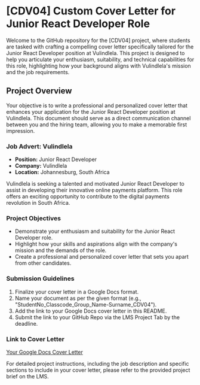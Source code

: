 # [CDV04] Custom Cover Letter for Junior React Developer Role

Welcome to the GitHub repository for the [CDV04] project, where students are tasked with crafting a compelling cover letter specifically tailored for the Junior React Developer position at Vulindlela. This project is designed to help you articulate your enthusiasm, suitability, and technical capabilities for this role, highlighting how your background aligns with Vulindlela's mission and the job requirements.

## Project Overview

Your objective is to write a professional and personalized cover letter that enhances your application for the Junior React Developer position at Vulindlela. This document should serve as a direct communication channel between you and the hiring team, allowing you to make a memorable first impression.

### Job Advert: Vulindlela

- **Position:** Junior React Developer
- **Company:** Vulindlela
- **Location:** Johannesburg, South Africa

Vulindlela is seeking a talented and motivated Junior React Developer to assist in developing their innovative online payments platform. This role offers an exciting opportunity to contribute to the digital payments revolution in South Africa.

### Project Objectives

- Demonstrate your enthusiasm and suitability for the Junior React Developer role.
- Highlight how your skills and aspirations align with the company's mission and the demands of the role.
- Create a professional and personalized cover letter that sets you apart from other candidates.

### Submission Guidelines

1. Finalize your cover letter in a Google Docs format.
2. Name your document as per the given format (e.g., "StudentNo_Classcode_Group_Name-Surname_CDV04").
3. Add the link to your Google Docs cover letter in this README.
4. Submit the link to your GitHub Repo via the LMS Project Tab by the deadline.

### Link to Cover Letter

[Your Google Docs Cover Letter](https://1drv.ms/w/c/fc60847ca7260214/EXtSPC5vPrRPjBLrLyseq-QB7jcjYq4rrW9HenYPdJK5Bg?e=HeGRLv)

For detailed project instructions, including the job description and specific sections to include in your cover letter, please refer to the provided project brief on the LMS.
